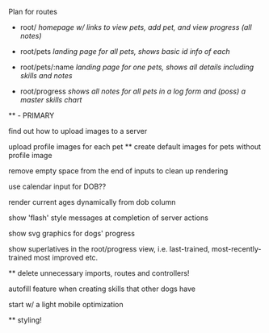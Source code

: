 Plan for routes

- root/             *homepage w/ links to view pets, add pet, and view progress (all notes)*

- root/pets         *landing page for all pets, shows basic id info of each*

- root/pets/:name   *landing page for one pets, shows all details including skills and notes*

- root/progress     *shows all notes for all pets in a log form and (poss) a master skills chart*




** - PRIMARY

find out how to upload images to a server

upload profile images for each pet
  ** create default images for pets without profile image

remove empty space from the end of inputs to clean up rendering

use calendar input for DOB??

render current ages dynamically from dob column


show 'flash' style messages at completion of server actions

show svg graphics for dogs' progress

show superlatives in the root/progress view, i.e. last-trained, most-recently-trained most improved etc.

** delete unnecessary imports, routes and controllers!

autofill feature when creating skills that other dogs have

start w/ a light mobile optimization

** styling!
